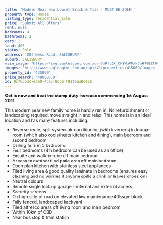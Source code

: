 ```yaml
---
title: 'Modern Near New Lowset Brick & Tile - MUST BE SOLD!'
property_type: House
listing_type: residential_sale
price: 'Submit All Offers'
rent: null
bedrooms: 4
bathrooms: 2
cars: 1
land: 405
status: Sold
address: '209 Ness Road, SALISBURY'
suburb: SALISBURY
main_image: 'https://img.eagleagent.com.au/rGwPfz2X_Ck8WaU0xkJwH7UEZl0=/1280x854/smart/https://s3-us-west-2.amazonaws.com/eagleagent-orig/images/6820174/107550206-image-M.jpg'
images: 'http://www.eagleagent.com.au/api/v2/properties/435069/images'
property_id: '435069'
price_search: '480000.0'
id: 0c76553d-ea60-4ce3-8dcb-f91feaa8ce2b
---
```

**Get in now and beat the stamp duty increase commencing 1st August 2011**

This modern near new family home is hardly run in. No refurbishment or landscaping required, move straight in and relax. This home is in an ideal location and has many features including:

* Reverse cycle, split system air conditioning (with inverters) in lounge room (which also cools/heats kitchen and dining), main bedroom and second bedroom
* Ceiling fans in 3 bedrooms
* Four bedrooms (4th bedroom can be used as an office)
* Ensuite and walk-in robe off main bedroom
* Access to outdoor tiled patio area off main bedroom
* Open plan kitchen with stainless steel appliances
* Tiled living area & good quality laminate in bedrooms (ensures easy cleaning and no worries if anyone spills a drink or leaves shoes on)
* Neutral colours
* Remote single lock up garage - internal and external access
* Security screens
* On high side of road on elevated low maintenance 405sqm block
* Fully fenced, landscaped backyard
* Tiled alfresco areas off living room and main bedroom
* Within 10km of CBD
* Near bus stop & train station